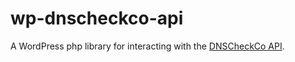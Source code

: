 # wp-dnscheckco-api
A WordPress php library for interacting with the [DNSCheckCo API](https://www.dnscheck.co/api).
